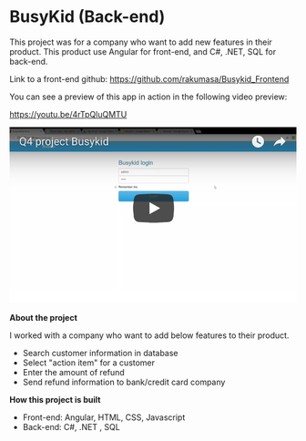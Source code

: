 # BusyKid (Back-end)

This project was for a company who want to add new features in their product. This product use Angular for front-end, and C#, .NET, SQL for back-end.

Link to a front-end github: https://github.com/rakumasa/Busykid_Frontend

You can see a preview of this app in action in the following video preview:

https://youtu.be/4rTpQluQMTU

[![Watch the video](images/BusyKid.png)](https://youtu.be/4rTpQluQMTU)


**About the project**

I worked with a company who want to add below features to their product.

 - Search customer information in database
 - Select "action item" for a customer
 - Enter the amount of refund
 - Send refund information to bank/credit card company


**How this project is built**
 - Front-end: Angular, HTML, CSS, Javascript
 - Back-end: C#, .NET , SQL
